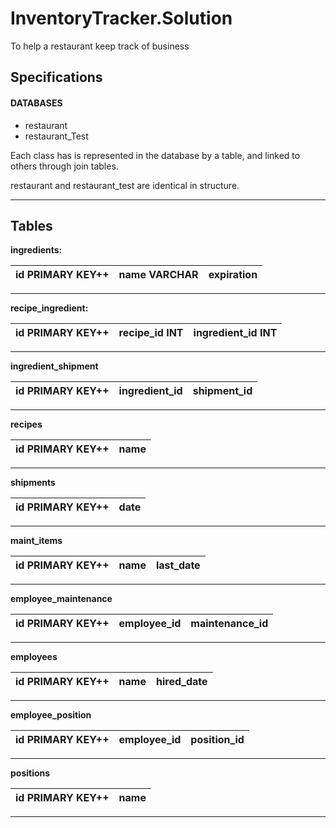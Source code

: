 # InventoryTracker.Solution
To help a restaurant keep track of business

## Specifications

#### DATABASES

* restaurant
* restaurant_Test

Each class has is represented in the database by a table, and linked to others through join tables.

restaurant and restaurant_test are identical in structure.


----
## Tables

**ingredients:**

|id PRIMARY KEY++|name VARCHAR|expiration|
|------:|----------|--------------------------|


-----

**recipe_ingredient:**

|id PRIMARY KEY++|recipe_id INT|ingredient_id INT|
|------:|:-------------:|-----------------|

------

**ingredient_shipment**

|id PRIMARY KEY++|ingredient_id|shipment_id|
|-----------------|------|----|


-----

**recipes**

|id PRIMARY KEY++|name|
|-----|------|

------

**shipments**

|id PRIMARY KEY++|date|
|--------------------|-----|


-----

**maint_items**

|id PRIMARY KEY++|name|last_date|
|------------|---------|----|

-----

**employee_maintenance**

|id PRIMARY KEY++|employee_id|maintenance_id|
|-----|-----|------|

-----

**employees**

|id PRIMARY KEY++|name|hired_date|
|--------------|----|-----|


-----

**employee_position**

|id PRIMARY KEY++|employee_id|position_id|
|-------|-------|------|

-----

**positions**

|id PRIMARY KEY++|name|
|----|----|

-----
